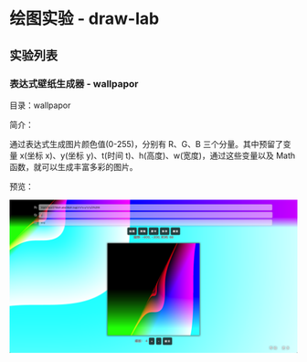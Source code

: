 # 绘图实验 - draw-lab

## 实验列表

### 表达式壁纸生成器 - wallpapor

目录：wallpapor

简介：

通过表达式生成图片颜色值(0-255)，分别有 R、G、B 三个分量。其中预留了变量 x(坐标 x)、y(坐标 y)、t(时间 t)、h(高度)、w(宽度)，通过这些变量以及 Math 函数，就可以生成丰富多彩的图片。

预览：

![wallpapor](documents/imgs/WX20190107-121004@2x.png)
